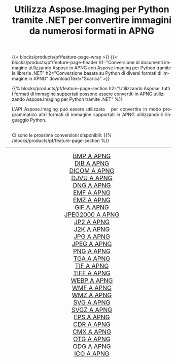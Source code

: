 ﻿---
title: Utilizza Aspose.Imaging per Python tramite .NET per convertire immagini da numerosi formati in APNG 
weight: 3920
url: /it/python-net/conversion/to/apng/ 
lang: it
langdirlevel: 2
locales: zh-hans,ja,it,ru,de,es,fr,nl,id,lt,pl,pt,vi,tr,ko,zh-hant,ar,hi,th,sv,cs,uk,he
description: Puoi utilizzare Aspose.Imaging per Python tramite la libreria .NET per convertire da una varietà di formati in APNG
---

{{< blocks/products/pf/feature-page-wrap >}}
{{< blocks/products/pf/feature-page-header h1="Conversione di documenti immagine utilizzando Aspose in APNG con Aspose.Imaging per Python tramite la libreria .NET" h2="Conversione basata su Python di diversi formati di immagine in APNG" downloadText="Scarica" >}}


{{% blocks/products/pf/feature-page-section  h2="Utilizzando Aspose, tutti i formati di immagine supportati possono essere convertiti in APNG utilizzando Aspose.Imaging per Python tramite .NET" %}}
<p align=justify>L'API Aspose.Imaging può essere utilizzata   per convertire in modo programmatico altri formati di immagine supportati in APNG utilizzando il linguaggio Python.</p>
<br/>
Ci sono le prossime conversioni disponibili:
{{% /blocks/products/pf/feature-page-section %}}
<div class="container-fluid productfamilypage bg-gray">
    <div class="convertypes bg-gray agp-content section">
        <div class="container">
		<hr style="margin-left:-20px;"/>
		<div class="row other-converters" style="gap: 10px;font-size: 19px;text-align:center;">
		    <div class='col-md-2 other-converter remove-lp remove-rp'><a href="/imaging/it/python-net/conversion/bmp-to-apng/" style="padding:15px;">BMP A APNG</a></div>
<div class='col-md-2 other-converter remove-lp remove-rp'><a href="/imaging/it/python-net/conversion/dib-to-apng/" style="padding:15px;">DIB A APNG</a></div>
<div class='col-md-2 other-converter remove-lp remove-rp'><a href="/imaging/it/python-net/conversion/dicom-to-apng/" style="padding:15px;">DICOM A APNG</a></div>
<div class='col-md-2 other-converter remove-lp remove-rp'><a href="/imaging/it/python-net/conversion/djvu-to-apng/" style="padding:15px;">DJVU A APNG</a></div>
<div class='col-md-2 other-converter remove-lp remove-rp'><a href="/imaging/it/python-net/conversion/dng-to-apng/" style="padding:15px;">DNG A APNG</a></div>
<div class='col-md-2 other-converter remove-lp remove-rp'><a href="/imaging/it/python-net/conversion/emf-to-apng/" style="padding:15px;">EMF A APNG</a></div>
<div class='col-md-2 other-converter remove-lp remove-rp'><a href="/imaging/it/python-net/conversion/emz-to-apng/" style="padding:15px;">EMZ A APNG</a></div>
<div class='col-md-2 other-converter remove-lp remove-rp'><a href="/imaging/it/python-net/conversion/gif-to-apng/" style="padding:15px;">GIF A APNG</a></div>
<div class='col-md-2 other-converter remove-lp remove-rp'><a href="/imaging/it/python-net/conversion/jpeg2000-to-apng/" style="padding:15px;">JPEG2000 A APNG</a></div>
<div class='col-md-2 other-converter remove-lp remove-rp'><a href="/imaging/it/python-net/conversion/jp2-to-apng/" style="padding:15px;">JP2 A APNG</a></div>
<div class='col-md-2 other-converter remove-lp remove-rp'><a href="/imaging/it/python-net/conversion/j2k-to-apng/" style="padding:15px;">J2K A APNG</a></div>
<div class='col-md-2 other-converter remove-lp remove-rp'><a href="/imaging/it/python-net/conversion/jpg-to-apng/" style="padding:15px;">JPG A APNG</a></div>
<div class='col-md-2 other-converter remove-lp remove-rp'><a href="/imaging/it/python-net/conversion/jpeg-to-apng/" style="padding:15px;">JPEG A APNG</a></div>
<div class='col-md-2 other-converter remove-lp remove-rp'><a href="/imaging/it/python-net/conversion/png-to-apng/" style="padding:15px;">PNG A APNG</a></div>
<div class='col-md-2 other-converter remove-lp remove-rp'><a href="/imaging/it/python-net/conversion/tga-to-apng/" style="padding:15px;">TGA A APNG</a></div>
<div class='col-md-2 other-converter remove-lp remove-rp'><a href="/imaging/it/python-net/conversion/tif-to-apng/" style="padding:15px;">TIF A APNG</a></div>
<div class='col-md-2 other-converter remove-lp remove-rp'><a href="/imaging/it/python-net/conversion/tiff-to-apng/" style="padding:15px;">TIFF A APNG</a></div>
<div class='col-md-2 other-converter remove-lp remove-rp'><a href="/imaging/it/python-net/conversion/webp-to-apng/" style="padding:15px;">WEBP A APNG</a></div>
<div class='col-md-2 other-converter remove-lp remove-rp'><a href="/imaging/it/python-net/conversion/wmf-to-apng/" style="padding:15px;">WMF A APNG</a></div>
<div class='col-md-2 other-converter remove-lp remove-rp'><a href="/imaging/it/python-net/conversion/wmz-to-apng/" style="padding:15px;">WMZ A APNG</a></div>
<div class='col-md-2 other-converter remove-lp remove-rp'><a href="/imaging/it/python-net/conversion/svg-to-apng/" style="padding:15px;">SVG A APNG</a></div>
<div class='col-md-2 other-converter remove-lp remove-rp'><a href="/imaging/it/python-net/conversion/svgz-to-apng/" style="padding:15px;">SVGZ A APNG</a></div>
<div class='col-md-2 other-converter remove-lp remove-rp'><a href="/imaging/it/python-net/conversion/eps-to-apng/" style="padding:15px;">EPS A APNG</a></div>
<div class='col-md-2 other-converter remove-lp remove-rp'><a href="/imaging/it/python-net/conversion/cdr-to-apng/" style="padding:15px;">CDR A APNG</a></div>
<div class='col-md-2 other-converter remove-lp remove-rp'><a href="/imaging/it/python-net/conversion/cmx-to-apng/" style="padding:15px;">CMX A APNG</a></div>
<div class='col-md-2 other-converter remove-lp remove-rp'><a href="/imaging/it/python-net/conversion/otg-to-apng/" style="padding:15px;">OTG A APNG</a></div>
<div class='col-md-2 other-converter remove-lp remove-rp'><a href="/imaging/it/python-net/conversion/odg-to-apng/" style="padding:15px;">ODG A APNG</a></div>
<div class='col-md-2 other-converter remove-lp remove-rp'><a href="/imaging/it/python-net/conversion/ico-to-apng/" style="padding:15px;">ICO A APNG</a></div>
                </div>
        </div>
    </div>
</div>
<br/>

